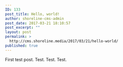 ```yaml
---
ID: 133
post_title: Hello, world!
author: shoreline-cms-admin
post_date: 2017-03-21 18:10:57
post_excerpt: ""
layout: post
permalink: >
  http://cms.shoreline.media/2017/03/21/hello-world/
published: true
---
```

First test post. Test. Test. Test.